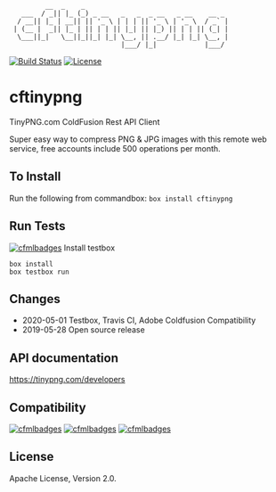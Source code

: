 ```
         __  _    _                                    
   ___  / _|| |_ (_) _ __   _   _  _ __   _ __    __ _ 
  / __|| |_ | __|| || '_ \ | | | || '_ \ | '_ \  / _` |
 | (__ |  _|| |_ | || | | || |_| || |_) || | | || (_| |
  \___||_|   \__||_||_| |_| \__, || .__/ |_| |_| \__, |
                            |___/ |_|            |___/ 
```
[![Build Status](https://travis-ci.com/jordanclark/cftinypng.svg?branch=master)](https://travis-ci.com/jordanclark/cftinypng)
[![License](https://img.shields.io/badge/License-Apache2-brightgreen)](https://forgebox.io/view/cftinypng)

# cftinypng
TinyPNG.com ColdFusion Rest API Client

Super easy way to compress PNG & JPG images with this remote web service, free accounts include 500 operations per month.

## To Install
Run the following from commandbox:
`box install cftinypng`

## Run Tests
[![cfmlbadges](https://cfmlbadges.monkehworks.com/images/badges/tested-with-testbox.svg)](https://cfmlbadges.monkehworks.com)
Install testbox
```
box install
box testbox run
```

## Changes
* 2020-05-01 Testbox, Travis CI, Adobe Coldfusion Compatibility
* 2019-05-28 Open source release

## API documentation
https://tinypng.com/developers

## Compatibility
[![cfmlbadges](https://cfmlbadges.monkehworks.com/images/badges/compatibility-lucee-5.svg)](https://cfmlbadges.monkehworks.com)
[![cfmlbadges](https://cfmlbadges.monkehworks.com/images/badges/compatibility-coldfusion-2018.svg)](https://cfmlbadges.monkehworks.com)
[![cfmlbadges](https://cfmlbadges.monkehworks.com/images/badges/compatibility-coldfusion-2016.svg)](https://cfmlbadges.monkehworks.com)

## License
Apache License, Version 2.0.